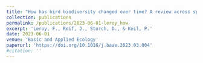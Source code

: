 ```yaml
---
title: "How has bird biodiversity changed over time? A review across spatio-temporal scales"
collection: publications
permalink: /publications/2023-06-01-leroy_how
excerpt: 'Leroy, F., Reif, J., Storch, D., & Keil, P.'
date: 2023-06-01
venue: 'Basic and Applied Ecology'
paperurl: 'https://doi.org/10.1016/j.baae.2023.03.004'
#citation: ''
---
```


